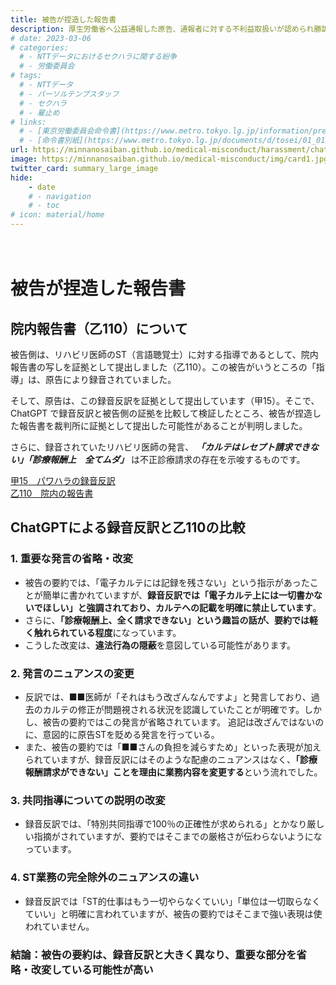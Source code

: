 ```yaml
---
title: 被告が捏造した報告書
description: 厚生労働省へ公益通報した原告、通報者に対する不利益取扱いが認められ勝訴しました。日本の医療は社会保険料という国民の負担によって支えられています。診療報酬の不正請求の実態を明らかにし、国民に説明するとともに不正防止と制度改革のための情報発信を行ってまいります。
# date: 2023-03-06
# categories:
  # - NTTデータにおけるセクハラに関する紛争
  # - 労働委員会
# tags:
  # - NTTデータ
  # - パーソルテンプスタッフ
  # - セクハラ
  # - 雇止め
# links:
  # - [東京労働委員会命令書](https://www.metro.tokyo.lg.jp/information/press/2024/03/2024030701)
  # - [命令書別紙](https://www.metro.tokyo.lg.jp/documents/d/tosei/01_01b_02)
url: https://minnanosaiban.github.io/medical-misconduct/harassment/chatgpt-otsu110/
image: https://minnanosaiban.github.io/medical-misconduct/img/card1.jpg
twitter_card: summary_large_image
hide:
    - date
    # - navigation
    # - toc
# icon: material/home
---
```


<p style="margin: 0;">
  <a href="https://twitter.com/share?url=https://minnanosaiban.github.io/medical-misconduct/harassment/chatgpt-otsu110/ &text=被告が捏造した報告書 - 悪用されるリハビリ医療のしくみ"
     target="_blank" class="x-share" style="color: #FFFFFF;">
    <i class="fa-brands fa-x-twitter"></i> でシェア
  </a>
</p>

# 被告が捏造した報告書

<div class="left-doc" markdown>

## 院内報告書（乙110）について

被告側は、リハビリ医師のST（言語聴覚士）に対する指導であるとして、院内報告書の写しを証拠として提出しました（乙110）。この被告がいうところの「指導」は、原告により録音されていました。

そして、原告は、この録音反訳を証拠として提出しています（甲15）。そこで、ChatGPT で録音反訳と被告側の証拠を比較して検証したところ、被告が捏造した報告書を裁判所に証拠として提出した可能性があることが判明しました。

さらに、録音されていたリハビリ医師の発言、
***「カルテはレセプト請求できない」「診療報酬上　全てムダ」***
は不正診療請求の存在を示唆するものです。


<p style="margin: 0;">
<a href="https://minnanosaiban.github.io/medical-misconduct/harassment/kou15/" class="link-arr">
  甲15　パワハラの録音反訳 <span class="arrow"><i class="bi bi-arrow-right"></i></span>
</a>
</p>

<p style="margin: 0;">
<a href="https://minnanosaiban.github.io/medical-misconduct/harassment/otsu110/" class="link-arr">
  乙110　院内の報告書 <span class="arrow"><i class="bi bi-arrow-right"></i></span>
</a>
</p>

## ChatGPTによる録音反訳と乙110の比較

### 1. 重要な発言の省略・改変

 - 被告の要約では、「電子カルテには記録を残さない」という指示があったことが簡単に書かれていますが、**録音反訳では「電子カルテ上には一切書かないでほしい」と強調されており、カルテへの記載を明確に禁止しています**。
 - さらに、**「診療報酬上、全く請求できない」という趣旨の話が、要約では軽く触れられている程度**になっています。
 - こうした改変は、**違法行為の隠蔽**を意図している可能性があります。

### 2. 発言のニュアンスの変更

 - 反訳では、■■医師が「それはもう改ざんなんですよ」と発言しており、過去のカルテの修正が問題視される状況を認識していたことが明確です。しかし、被告の要約ではこの発言が省略されています。
追記は改ざんではないのに、意図的に原告STを貶める発言を行っている。
 - また、被告の要約では「■■さんの負担を減らすため」といった表現が加えられていますが、録音反訳にはそのような配慮のニュアンスはなく、**「診療報酬請求ができない」ことを理由に業務内容を変更する**という流れでした。

### 3. 共同指導についての説明の改変

 - 録音反訳では、「特別共同指導で100％の正確性が求められる」とかなり厳しい指摘がされていますが、要約ではそこまでの厳格さが伝わらないようになっています。
 
### 4. ST業務の完全除外のニュアンスの違い

 - 録音反訳では「ST的仕事はもう一切やらなくていい」「単位は一切取らなくていい」と明確に言われていますが、被告の要約ではそこまで強い表現は使われていません。

### 結論：被告の要約は、録音反訳と大きく異なり、重要な部分を省略・改変している可能性が高い

</div>
